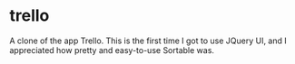 # trello

A clone of the app Trello. This is the first time I got to use JQuery UI, and I appreciated how pretty and easy-to-use Sortable was.

